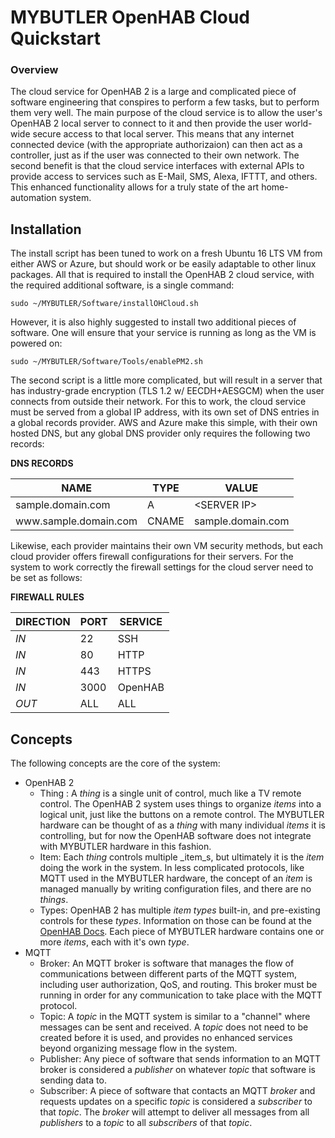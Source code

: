 # MYBUTLER OpenHAB Cloud Quickstart

### Overview
The cloud service for OpenHAB 2 is a large and complicated piece of software engineering that conspires to perform a few tasks, but to perform them very well. The main purpose of the cloud service is to allow the user's OpenHAB 2 local server to connect to it and then provide the user world-wide secure access to that local server. This means that any internet connected device (with the appropriate authorizaion) can then act as a controller, just as if the user was connected to their own network. The second benefit is that the cloud service interfaces with external APIs to provide access to services such as E-Mail, SMS, Alexa, IFTTT, and others. This enhanced functionality allows for a truly state of the art home-automation system.

## Installation
The install script has been tuned to work on a fresh Ubuntu 16 LTS VM from either AWS or Azure, but should work or be easily adaptable to other linux packages. All that is required to install the OpenHAB 2 cloud service, with the required additional software, is a single command:
````
sudo ~/MYBUTLER/Software/installOHCloud.sh
````
However, it is also highly suggested to install two additional pieces of software. One will ensure that your service is running as long as the VM is powered on:
````
sudo ~/MYBUTLER/Software/Tools/enablePM2.sh
````
The second script is a little more complicated, but will result in a server that has industry-grade encryption (TLS 1.2 w/ EECDH+AESGCM) when the user connects from outside their network. For this to work, the cloud service must be served from a global IP address, with its own set of DNS entries in a global records provider. AWS and Azure make this simple, with their own hosted DNS, but any global DNS provider only requires the following two records:

__DNS RECORDS__

| __NAME__ | __TYPE__ | __VALUE__ |
| --- | --- | --- |
| sample.domain.com | A | \<SERVER IP\> |
| www<i></i>.sample.domain.com | CNAME | sample.domain.com |

Likewise, each provider maintains their own VM security methods, but each cloud provider offers firewall configurations for their servers. For the system to work correctly the firewall settings for the cloud server need to be set as follows:

__FIREWALL RULES__

| __DIRECTION__ | __PORT__ | __SERVICE__ |
| --- | --- | --- |
| _IN_ | 22 | SSH |
| _IN_ | 80 | HTTP |
| _IN_ | 443 | HTTPS |
| _IN_ | 3000 | OpenHAB |
| _OUT_ | ALL | ALL |

## Concepts
The following concepts are the core of the system:
  - OpenHAB 2
    - Thing : A _thing_ is a single unit of control, much like a TV remote control. The OpenHAB 2 system uses things to organize _items_ into a logical unit, just like the buttons on a remote control. The MYBUTLER hardware can be thought of as a _thing_ with many individual _items_ it is controlling, but for now the OpenHAB software does not integrate with MYBUTLER hardware in this fashion.
    - Item: Each _thing_ controls multiple _item_s, but ultimately it is the _item_ doing the work in the system. In less complicated protocols, like MQTT used in the MYBUTLER hardware, the concept of an _item_ is managed manually by writing configuration files, and there are no _things_.
    - Types: OpenHAB 2 has multiple _item_ _types_ built-in, and pre-existing controls for these _types_. Information on those can be found at the [OpenHAB Docs](http://docs.openhab.org/concepts/items.html). Each piece of MYBUTLER hardware contains one or more _items_, each with it's own _type_.
  - MQTT
    - Broker: An MQTT broker is software that manages the flow of communications between different parts of the MQTT system, including user authorization, QoS, and routing. This broker must be running in order for any communication to take place with the MQTT protocol.
    - Topic: A _topic_ in the MQTT system is similar to a "channel" where messages can be sent and received. A _topic_ does not need to be created before it is used, and provides no enhanced services beyond organizing message flow in the system.
    - Publisher: Any piece of software that sends information to an MQTT broker is considered a _publisher_ on whatever _topic_ that software is sending data to.
    - Subscriber: A piece of software that contacts an MQTT _broker_ and requests updates on a specific _topic_ is considered a _subscriber_ to that _topic_. The _broker_ will attempt to deliver all messages from all _publishers_ to a _topic_ to all _subscribers_ of that _topic_.
